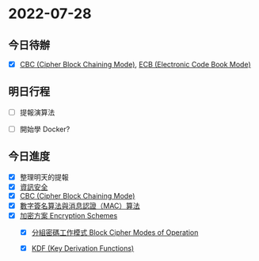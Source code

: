#  2022-07-28
## 今日待辦
- [x] [CBC (Cipher Block Chaining Mode)](演算法/CBC%20(Cipher%20Block%20Chaining%20Mode).md), [ECB (Electronic Code Book Mode)](演算法/ECB%20(Electronic%20Code%20Book%20Mode).md)

## 明日行程
- [ ] 提報演算法
- [ ] 開始學 Docker?


## 今日進度
- [x] 整理明天的提報
- [x] [資訊安全](演算法/資訊安全.md)
- [x] [CBC (Cipher Block Chaining Mode)](演算法/CBC%20(Cipher%20Block%20Chaining%20Mode).md)
- [x] [數字簽名算法與消息認證（MAC）算法](演算法/數字簽名算法與消息認證（MAC）算法.md)
- [x] [加密方案 Encryption Schemes](演算法/加密方案%20Encryption%20Schemes.md)
	- [x] [分組密碼工作模式 Block Cipher Modes of Operation](演算法/分組密碼工作模式%20Block%20Cipher%20Modes%20of%20Operation.md)
	- [x] [KDF (Key Derivation Functions)](演算法/KDF%20(Key%20Derivation%20Functions).md)



